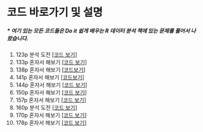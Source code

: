 코드 바로가기 및 설명
==============================

##### \* 여기 있는 모든 코드들은 Do it 쉽게 배우는 R 데이터 분석 책에 있는 문제를 풀어서 나왔습니다.


1. 123p 분석 도전   [[코드 보기]](https://github.com/Mangcho/class_R/blob/master/code/r_homework_123p.R)
2. 133p 혼자서 해보기 [[코드 보기]](https://github.com/Mangcho/class_R/blob/master/code/R_133p.R)
3. 138p 혼자서 해보기 [[코드보기]](https://github.com/Mangcho/class_R/blob/master/code/r_138p.R)
4. 141p 혼자서 해보기 [[코드보기]](https://github.com/Mangcho/class_R/blob/master/code/r_141p.R)
5. 144p 혼자서 해보기 [[코드 보기]](https://github.com/Mangcho/class_R/blob/master/code/r_144p.R)
6. 150p 혼자서 해보기 [[코드 보기]](https://github.com/Mangcho/class_R/blob/master/code/r_150p.R)
7. 157p 혼자서 해보기 [[코드 보기]](https://github.com/Mangcho/class_R/blob/master/code/r_157p.R)
8. 160p 분석 도전 [[코드 보기]](https://github.com/Mangcho/class_R/blob/master/code/r_160p.R)
9. 170p 혼자서 해보기 [[코드 보기]](https://github.com/Mangcho/class_R/blob/master/code/r_170p.R)
10. 178p 혼자서 해보기 [[코드 보기]](https://github.com/Mangcho/class_R/blob/master/code/r_178p.R)
